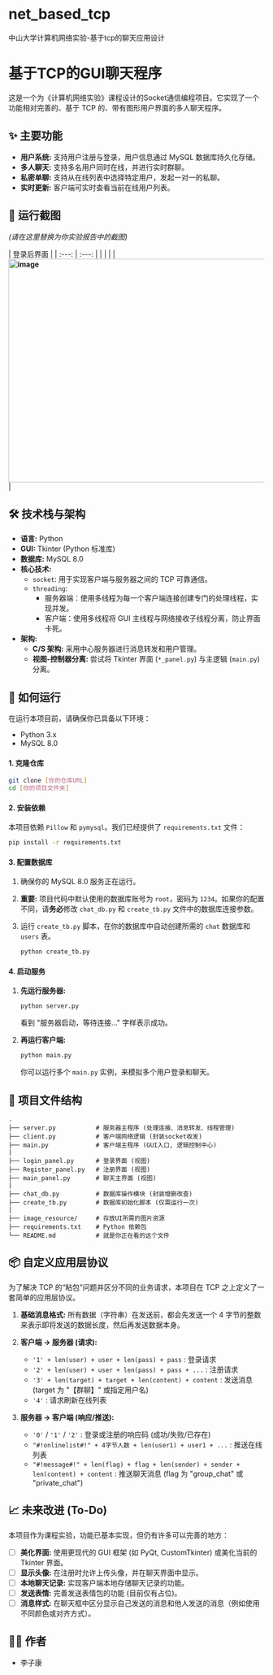 # net_based_tcp
中山大学计算机网络实验-基于tcp的聊天应用设计
# 基于TCP的GUI聊天程序

这是一个为《计算机网络实验》课程设计的Socket通信编程项目。它实现了一个功能相对完善的、基于 TCP 的、带有图形用户界面的多人聊天程序。

## ✨ 主要功能

* **用户系统:** 支持用户注册与登录，用户信息通过 MySQL 数据库持久化存储。
* **多人聊天:** 支持多名用户同时在线，并进行实时群聊。
* **私密单聊:** 支持从在线列表中选择特定用户，发起一对一的私聊。
* **实时更新:** 客户端可实时查看当前在线用户列表。

## 📸 运行截图

*(请在这里替换为你实验报告中的截图)*

| 登录后界面 | 
| :---: | :---: |
|  |  |
| **<img width="844" height="440" alt="image" src="https://github.com/user-attachments/assets/13562071-51ce-49de-b45a-d7065b3e32e5" />** |


## 🛠️ 技术栈与架构

* **语言:** Python
* **GUI:** Tkinter (Python 标准库)
* **数据库:** MySQL 8.0
* **核心技术:**
    * `socket`: 用于实现客户端与服务器之间的 TCP 可靠通信。
    * `threading`:
        * 服务器端：使用多线程为每一个客户端连接创建专门的处理线程，实现并发。
        * 客户端：使用多线程将 GUI 主线程与网络接收子线程分离，防止界面卡死。
* **架构:**
    * **C/S 架构:** 采用中心服务器进行消息转发和用户管理。
    * **视图-控制器分离:** 尝试将 Tkinter 界面 (`*_panel.py`) 与主逻辑 (`main.py`) 分离。

## 🚀 如何运行

在运行本项目前，请确保你已具备以下环境：

* Python 3.x
* MySQL 8.0

#### 1. 克隆仓库

```bash
git clone [你的仓库URL]
cd [你的项目文件夹]
```

#### 2. 安装依赖

本项目依赖 `Pillow` 和 `pymysql`。我们已经提供了 `requirements.txt` 文件：

```bash
pip install -r requirements.txt
```

#### 3. 配置数据库

1.  确保你的 MySQL 8.0 服务正在运行。
2.  **重要:** 项目代码中默认使用的数据库账号为 `root`，密码为 `1234`。如果你的配置不同，请**务必**修改 `chat_db.py` 和 `create_tb.py` 文件中的数据库连接参数。
3.  运行 `create_tb.py` 脚本，在你的数据库中自动创建所需的 `chat` 数据库和 `users` 表。

    ```bash
    python create_tb.py
    ```

#### 4. 启动服务

1.  **先运行服务器:**
    ```bash
    python server.py
    ```
    看到 "服务器启动，等待连接..." 字样表示成功。

2.  **再运行客户端:**
    ```bash
    python main.py
    ```
    你可以运行多个 `main.py` 实例，来模拟多个用户登录和聊天。

## 📁 项目文件结构

```
.
├── server.py           # 服务器主程序 (处理连接、消息转发、线程管理)
├── client.py           # 客户端网络逻辑 (封装socket收发)
├── main.py             # 客户端主程序 (GUI入口, 逻辑控制中心)
|
├── login_panel.py      # 登录界面 (视图)
├── Register_panel.py   # 注册界面 (视图)
├── main_panel.py       # 聊天主界面 (视图)
|
├── chat_db.py          # 数据库操作模块 (封装增删改查)
├── create_tb.py        # 数据库初始化脚本 (仅需运行一次)
|
├── image_resource/     # 存放UI所需的图片资源
├── requirements.txt    # Python 依赖包
└── README.md           # 就是你正在看的这个文件
```

## 📦 自定义应用层协议

为了解决 TCP 的“粘包”问题并区分不同的业务请求，本项目在 TCP 之上定义了一套简单的应用层协议。

1.  **基础消息格式:**
    所有数据（字符串）在发送前，都会先发送一个 4 字节的整数来表示即将发送的数据长度，然后再发送数据本身。

2.  **客户端 -> 服务器 (请求):**
    * `'1' + len(user) + user + len(pass) + pass` : 登录请求
    * `'2' + len(user) + user + len(pass) + pass + ...` : 注册请求
    * `'3' + len(target) + target + len(content) + content` : 发送消息 (target 为 "【群聊】" 或指定用户名)
    * `'4'` : 请求刷新在线列表

3.  **服务器 -> 客户端 (响应/推送):**
    * `'0'` / `'1'` / `'2'` : 登录或注册的响应码 (成功/失败/已存在)
    * `"#!onlinelist#!" + 4字节人数 + len(user1) + user1 + ...` : 推送在线列表
    * `"#!message#!" + len(flag) + flag + len(sender) + sender + len(content) + content` : 推送聊天消息 (flag 为 "group_chat" 或 "private_chat")

## 📈 未来改进 (To-Do)

本项目作为课程实验，功能已基本实现，但仍有许多可以完善的地方：

* [ ] **美化界面:** 使用更现代的 GUI 框架 (如 PyQt, CustomTkinter) 或美化当前的 Tkinter 界面。
* [ ] **显示头像:** 在注册时允许上传头像，并在聊天界面中显示。
* [ ] **本地聊天记录:** 实现客户端本地存储聊天记录的功能。
* [ ] **发送表情:** 完善发送表情包的功能 (目前仅有占位)。
* [ ] **消息样式:** 在聊天框中区分显示自己发送的消息和他人发送的消息（例如使用不同颜色或对齐方式）。

## 👨‍💻 作者

* 李子康 
